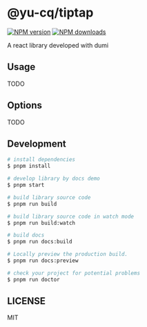 # @yu-cq/tiptap

[![NPM version](https://img.shields.io/npm/v/@yu-cq/tiptap.svg?style=flat)](https://npmjs.org/package/@yu-cq/tiptap)
[![NPM downloads](http://img.shields.io/npm/dm/@yu-cq/tiptap.svg?style=flat)](https://npmjs.org/package/@yu-cq/tiptap)

A react library developed with dumi

## Usage

TODO

## Options

TODO

## Development

```bash
# install dependencies
$ pnpm install

# develop library by docs demo
$ pnpm start

# build library source code
$ pnpm run build

# build library source code in watch mode
$ pnpm run build:watch

# build docs
$ pnpm run docs:build

# Locally preview the production build.
$ pnpm run docs:preview

# check your project for potential problems
$ pnpm run doctor
```

## LICENSE

MIT
